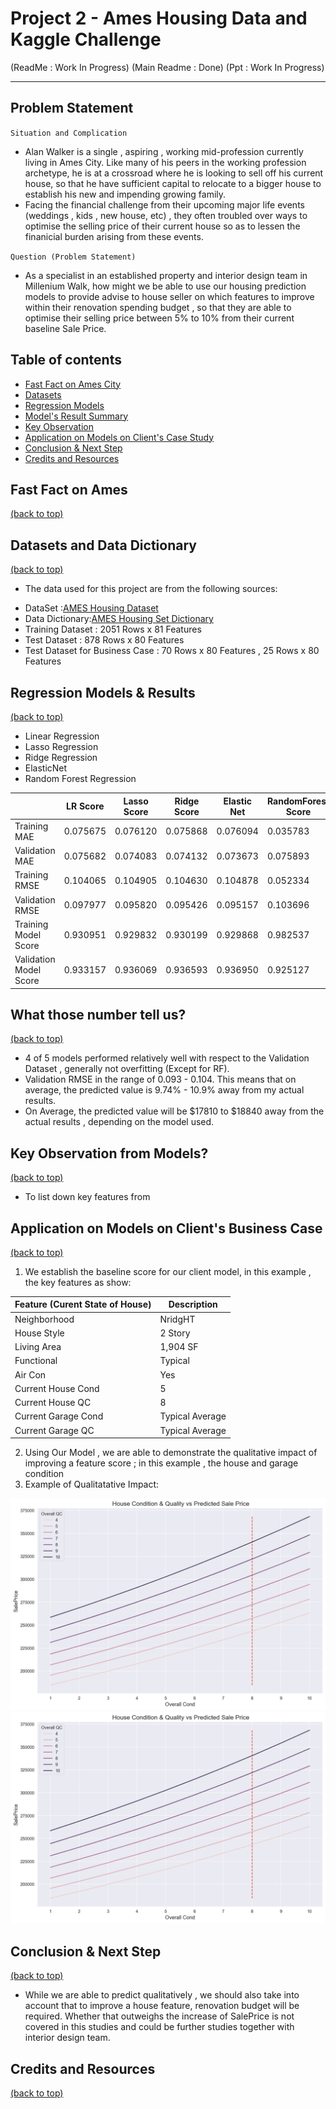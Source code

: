 # Project 2 - Ames Housing Data and Kaggle Challenge
(ReadMe : Work In Progress)
(Main Readme : Done)
(Ppt : Work In Progress)

___
Problem Statement
---
`Situation and Complication`
* Alan Walker is a single , aspiring , working mid-profession currently living in Ames City. Like many of his peers in the working profession archetype, he is at a crossroad where he is looking to sell off his current house, so that he have sufficient capital to relocate to a bigger house to establish his new and impending growing family.
* Facing the financial challenge from their upcoming major life events (weddings , kids , new house, etc) , they often troubled over ways to optimise the selling price of their current house so as to lessen the finanicial burden arising from these events.

`Question (Problem Statement)`
* As a specialist in an established property and interior design team in Millenium Walk, how might we be able to use our housing prediction models to provide advise to house seller on which features to improve within their renovation spending budget , so that they are able to optimise their selling price between 5% to 10% from their current baseline Sale Price.

<a name = 'content_page'></a>
## Table of contents
* [Fast Fact on Ames City](#General-Info)
* [Datasets](#Data-Dictionary)
* [Regression Models](#Model)
* [Model's Result Summary](#Summary)
* [Key Observation](#Observation)
* [Application on Models on Client's Case Study](#Application)
* [Conclusion & Next Step](#Conclusion)
* [Credits and Resources](#Credits)

<a name = 'General-Info'></a>
## Fast Fact on Ames
[(back to top)](#content_page)


<a name = 'Data-Dictionary'></a>
## Datasets and Data Dictionary
[(back to top)](#content_page)
* The data used for this project are from the following sources:

- DataSet :[AMES Housing Dataset](https://www.kaggle.com/c/dsi-us-11-project-2-regression-challenge/data)
- Data Dictionary:[AMES Housing Set Dictionary](http://jse.amstat.org/v19n3/decock/DataDocumentation.txt)
- Training Dataset : 2051 Rows x 81 Features
- Test Dataset : 878 Rows x 80 Features
- Test Dataset for Business Case : 70 Rows x 80 Features , 25 Rows x 80 Features

<a name = 'Model'></a>
## Regression Models & Results
[(back to top)](#content_page)
* Linear Regression
* Lasso Regression
* Ridge Regression
* ElasticNet
* Random Forest Regression

|  | LR Score | Lasso Score | Ridge Score | Elastic Net | RandomForest Score |
|---|---|---|---|---|---|
| Training MAE | 0.075675 | 0.076120 | 0.075868 | 0.076094 | 0.035783 |
| Validation MAE | 0.075682 | 0.074083 | 0.074132 | 0.073673 | 0.075893 |
| Training RMSE | 0.104065 | 0.104905 | 0.104630 | 0.104878 | 0.052334 |
| Validation RMSE | 0.097977 | 0.095820 | 0.095426 | 0.095157 | 0.103696 |
| Training Model Score | 0.930951 | 0.929832 | 0.930199 | 0.929868 | 0.982537 |
| Validation Model Score | 0.933157 | 0.936069 | 0.936593 | 0.936950 | 0.925127 |

<a name = 'Summary'></a>
## What those number tell us?
[(back to top)](#content_page)
* 4 of 5 models performed relatively well with respect to the Validation Dataset , generally not overfitting (Except for RF).
* Validation RMSE in the range of 0.093 - 0.104. This means that on average, the predicted value is 9.74% - 10.9% away from my actual results.
* On Average, the predicted value will be $17810 to $18840 away from the actual results , depending on the model used.


<a name = 'Observation'></a>
## Key Observation from Models?
[(back to top)](#content_page)

* To list down key features from

<a name = 'Observation'></a>
## Application on Models on Client's Business Case
[(back to top)](#content_page)

1. We establish the baseline score for our client model, in this example , the key features as show:

| Feature (Curent State of House) | Description |
|---|---|
| Neighborhood | NridgHT |
| House Style  | 2 Story |
| Living Area  | 1,904 SF |
| Functional  | Typical |
| Air Con  | Yes |
| Current House Cond | 5 |
| Current House QC | 8 |
| Current Garage Cond | Typical Average |
| Current Garage QC | Typical Average |

2. Using Our Model , we are able to demonstrate the qualitative impact of improving a feature score ; in this example , the house and garage condition
3. Example of Qualitatative Impact:

![](images/House_cond.png) ![](images/House_cond.png)


<a name = 'Conclusion'></a>
## Conclusion & Next Step
[(back to top)](#content_page)


* While we are able to predict qualitatively , we should also take into account that to improve a house feature, renovation budget will be required. Whether that outweighs the increase of SalePrice is not covered in this studies and could be further studies together with interior design team.

<a name = 'Credits'></a>
## Credits and Resources
[(back to top)](#content_page)
